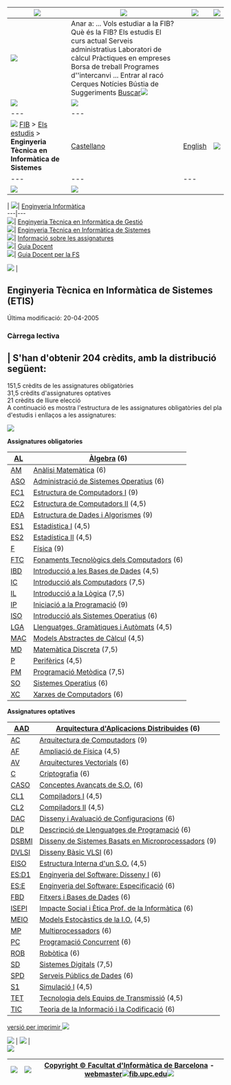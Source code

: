 [![](/imatges/logoupc.gif)](index.md) | [![](/imatges-verdblau/logofib.gif)](ca.md) | ![](/imatges/pixel.gif) | ![](/imatges/pixel.gif)  
---|---|---|---  
[![](/imatges-verdblau/raco.gif)](index.md) |  Anar a:  ... Vols estudiar a la FIB? Què és la FIB? Els estudis El curs actual Serveis administratius Laboratori de càlcul Pràctiques en empreses Borsa de treball Programes d''intercanvi ... Entrar al racó Cerques Notícies Bústia de Suggeriments  [Buscar](document.forms\[0\].submit\(\).md)![](/imatges/pixel.gif)  
![](/imatges-verdblau/ombralogo.gif) | ![](/imatges/pixel.gif)  
---|---  
![](/imatges/pixel.gif) [FIB](ca.md) > [Els estudis](ca/Estudis.md) > **Enginyeria Tècnica en Informàtica de Sistemes** | [Castellano](es.md) | [English](en.md)| ![](/imatges/pixel.gif)  
---|---|---  
![](/imatges/pixel.gif) |  ![](/imatges/pixel.gif)  
  
| ![](/imatges/pixel.gif)| [Enginyeria
Informàtica](ca/Estudis/pla91/ei91.html.md)  
---|---  
![](/imatges/pixel.gif)| [Enginyeria Tècnica en Informàtica de
Gestió](ca/Estudis/pla91/etig91.html.md)  
![](/imatges/pixel.gif)| [Enginyeria Tècnica en Informàtica de
Sistemes](ca/Estudis/pla91/etis91.html.md)  
![](/imatges/pixel.gif)| [Informació sobre les
assignatures](ca/Estudis/pla91/assignatures/index.html.md)  
![](/imatges/pixel.gif)| [Guia Docent](ca/Estudis/pla91/guiadocent.html.md)  
![](/imatges/pixel.gif)| [Guia Docent per la
FS](ca/Estudis/pla91/guiadocentFS.html.md)  
  
  
![](/imatges/pixel.gif) |    

## Enginyeria Tècnica en Informàtica de Sistemes (ETIS)

Última modificació: 20-04-2005  
  

### Càrrega lectiva

| S'han d'obtenir 204 crèdits, amb la distribució següent:  
---  
151,5 crèdits de les assignatures obligatòries  
31,5 crèdits d'assignatures optatives  
21 crèdits de lliure elecció  
A continuació es mostra l'estructura de les assignatures obligatòries del pla
d'estudis i enllaços a les assignatures:  
  
![](/imatges/etis91.gif)

**Assignatures obligatories**

[AL](ca/Estudis/pla91/assignatures/AL.html.md) | [Àlgebra](ca/Estudis/pla91/assignatures/AL.html.md) (6)  
---|---  
[AM](ca/Estudis/pla91/assignatures/AM.html.md) | [Anàlisi Matemàtica](ca/Estudis/pla91/assignatures/AM.html.md) (6)  
[ASO](ca/Estudis/pla91/assignatures/ASO.html.md) | [Administració de Sistemes Operatius](ca/Estudis/pla91/assignatures/ASO.html.md) (6)  
[EC1](ca/Estudis/pla91/assignatures/EC1.html.md) | [Estructura de Computadors I](ca/Estudis/pla91/assignatures/EC1.html.md) (9)  
[EC2](ca/Estudis/pla91/assignatures/EC2.html.md) | [Estructura de Computadors II](ca/Estudis/pla91/assignatures/EC2.html.md) (4,5)  
[EDA](ca/Estudis/pla91/assignatures/EDA.html.md) | [Estructura de Dades i Algorismes](ca/Estudis/pla91/assignatures/EDA.html.md) (9)  
[ES1](ca/Estudis/pla91/assignatures/ES1.html.md) | [Estadística I](ca/Estudis/pla91/assignatures/ES1.html.md) (4,5)  
[ES2](ca/Estudis/pla91/assignatures/ES2.html.md) | [Estadística II](ca/Estudis/pla91/assignatures/ES2.html.md) (4,5)  
[F](ca/Estudis/pla91/assignatures/F.html.md) | [Física](ca/Estudis/pla91/assignatures/F.html.md) (9)  
[FTC](ca/Estudis/pla91/assignatures/FTC.html.md) | [Fonaments Tecnològics dels Computadors](ca/Estudis/pla91/assignatures/FTC.html.md) (6)  
[IBD](ca/Estudis/pla91/assignatures/IBD.html.md) | [Introducció a les Bases de Dades](ca/Estudis/pla91/assignatures/IBD.html.md) (4,5)  
[IC](ca/Estudis/pla91/assignatures/IC.html.md) | [Introducció als Computadors](ca/Estudis/pla91/assignatures/IC.html.md) (7,5)  
[IL](ca/Estudis/pla91/assignatures/IL.html.md) | [Introducció a la Lògica](ca/Estudis/pla91/assignatures/IL.html.md) (7,5)  
[IP](ca/Estudis/pla91/assignatures/IP.html.md) | [Iniciació a la Programació](ca/Estudis/pla91/assignatures/IP.html.md) (9)  
[ISO](ca/Estudis/pla91/assignatures/ISO.html.md) | [Introducció als Sistemes Operatius](ca/Estudis/pla91/assignatures/ISO.html.md) (6)  
[LGA](ca/Estudis/pla91/assignatures/LGA.html.md) | [Llenguatges, Gramàtiques i Autòmats](ca/Estudis/pla91/assignatures/LGA.html.md) (4,5)  
[MAC](ca/Estudis/pla91/assignatures/MAC.html.md) | [Models Abstractes de Càlcul](ca/Estudis/pla91/assignatures/MAC.html.md) (4,5)  
[MD](ca/Estudis/pla91/assignatures/MD.html.md) | [Matemàtica Discreta](ca/Estudis/pla91/assignatures/MD.html.md) (7,5)  
[P](ca/Estudis/pla91/assignatures/P.html.md) | [Perifèrics](ca/Estudis/pla91/assignatures/P.html.md) (4,5)  
[PM](ca/Estudis/pla91/assignatures/PM.html.md) | [Programació Metòdica](ca/Estudis/pla91/assignatures/PM.html.md) (7,5)  
[SO](ca/Estudis/pla91/assignatures/SO.html.md) | [Sistemes Operatius](ca/Estudis/pla91/assignatures/SO.html.md) (6)  
[XC](ca/Estudis/pla91/assignatures/XC.html.md) | [Xarxes de Computadors](ca/Estudis/pla91/assignatures/XC.html.md) (6)  
  

**Assignatures optatives**

[AAD](ca/Estudis/pla91/assignatures/AAD.html.md) | [Arquitectura d'Aplicacions Distribuides](ca/Estudis/pla91/assignatures/AAD.html.md) (6)  
---|---  
[AC](ca/Estudis/pla91/assignatures/AC.html.md) | [Arquitectura de Computadors](ca/Estudis/pla91/assignatures/AC.html.md) (9)  
[AF](ca/Estudis/pla91/assignatures/AF.html.md) | [Ampliació de Física](ca/Estudis/pla91/assignatures/AF.html.md) (4,5)  
[AV](ca/Estudis/pla91/assignatures/AV.html.md) | [Arquitectures Vectorials](ca/Estudis/pla91/assignatures/AV.html.md) (6)  
[C](ca/Estudis/pla91/assignatures/C.html.md) | [Criptografia](ca/Estudis/pla91/assignatures/C.html.md) (6)  
[CASO](ca/Estudis/pla91/assignatures/CASO.html.md) | [Conceptes Avançats de S.O.](ca/Estudis/pla91/assignatures/CASO.html.md) (6)  
[CL1](ca/Estudis/pla91/assignatures/CL1.html.md) | [Compiladors I](ca/Estudis/pla91/assignatures/CL1.html.md) (4,5)  
[CL2](ca/Estudis/pla91/assignatures/CL2.html.md) | [Compiladors II](ca/Estudis/pla91/assignatures/CL2.html.md) (4,5)  
[DAC](ca/Estudis/pla91/assignatures/DAC.html.md) | [Disseny i Avaluació de Configuracions](ca/Estudis/pla91/assignatures/DAC.html.md) (6)  
[DLP](ca/Estudis/pla91/assignatures/DLP.html.md) | [Descripció de Llenguatges de Programació](ca/Estudis/pla91/assignatures/DLP.html.md) (6)  
[DSBMI](ca/Estudis/pla91/assignatures/DSBMI.html.md) | [Disseny de Sistemes Basats en Microprocessadors](ca/Estudis/pla91/assignatures/DSBMI.html.md) (9)  
[DVLSI](ca/Estudis/pla91/assignatures/DVLSI.html.md) | [Disseny Bàsic VLSI](ca/Estudis/pla91/assignatures/DVLSI.html.md) (6)  
[EISO](ca/Estudis/pla91/assignatures/EISO.html.md) | [Estructura Interna d'un S.O.](ca/Estudis/pla91/assignatures/EISO.html.md) (4,5)  
[ES:D1](ca/Estudis/pla91/assignatures/ES-D1.html.md) | [Enginyeria del Software: Disseny I](ca/Estudis/pla91/assignatures/ES-D1.html.md) (6)  
[ES:E](ca/Estudis/pla91/assignatures/ES-E.html.md) | [Enginyeria del Software: Especificació](ca/Estudis/pla91/assignatures/ES-E.html.md) (6)  
[FBD](ca/Estudis/pla91/assignatures/FBD.html.md) | [Fitxers i Bases de Dades](ca/Estudis/pla91/assignatures/FBD.html.md) (6)  
[ISEPI](ca/Estudis/pla91/assignatures/ISEPI.html.md) | [Impacte Social i Ètica Prof. de la Informàtica](ca/Estudis/pla91/assignatures/ISEPI.html.md) (6)  
[MEIO](ca/Estudis/pla91/assignatures/MEIO.html.md) | [Models Estocàstics de la I.O.](ca/Estudis/pla91/assignatures/MEIO.html.md) (4,5)  
[MP](ca/Estudis/pla91/assignatures/MP.html.md) | [Multiprocessadors](ca/Estudis/pla91/assignatures/MP.html.md) (6)  
[PC](ca/Estudis/pla91/assignatures/PC.html.md) | [Programació Concurrent](ca/Estudis/pla91/assignatures/PC.html.md) (6)  
[ROB](ca/Estudis/pla91/assignatures/ROB.html.md) | [Robòtica](ca/Estudis/pla91/assignatures/ROB.html.md) (6)  
[SD](ca/Estudis/pla91/assignatures/SD.html.md) | [Sistemes Digitals](ca/Estudis/pla91/assignatures/SD.html.md) (7,5)  
[SPD](ca/Estudis/pla91/assignatures/SPD.html.md) | [Serveis Públics de Dades](ca/Estudis/pla91/assignatures/SPD.html.md) (6)  
[S1](ca/Estudis/pla91/assignatures/S1.html.md) | [Simulació I](ca/Estudis/pla91/assignatures/S1.html.md) (4,5)  
[TET](ca/Estudis/pla91/assignatures/TET.html.md) | [Tecnologia dels Equips de Transmissió](ca/Estudis/pla91/assignatures/TET.html.md) (4,5)  
[TIC](ca/Estudis/pla91/assignatures/TIC.html.md) | [Teoria de la Informació i la Codificació](ca/Estudis/pla91/assignatures/TIC.html.md) (6)  
  
  

[ versió per imprimir ![](/imatges-verdblau/printer.gif)](imprimir\(\).md)

  
![](/imatges-verdblau/cantonada1.gif) | ![](/imatges/pixel.gif) |   
![](/imatges-verdblau/cantonada2.gif)  
  
![](/imatges/pixel.gif) | ![](/imatges-verdblau/cantonada.gif) |  [Copyright © Facultat d'Informàtica de Barcelona](include/copyright.html.md) \- [webmaster![](/imatges/arroba.gif)fib.upc.edu](mail.md)![](/imatges/pixel.gif)  
---|---|---

